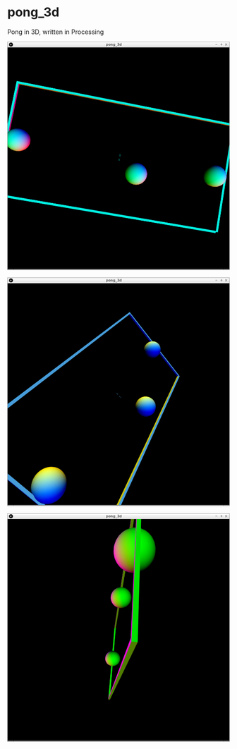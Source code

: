 # pong_3d

Pong in 3D, written in Processing

![Screenshot 2017-07-20 1](Screenshots/20170720_1.png)

![Screenshot 2017-07-20 2](Screenshots/20170720_2.png)

![Screenshot 2017-07-20 3](Screenshots/20170720_3.png)
